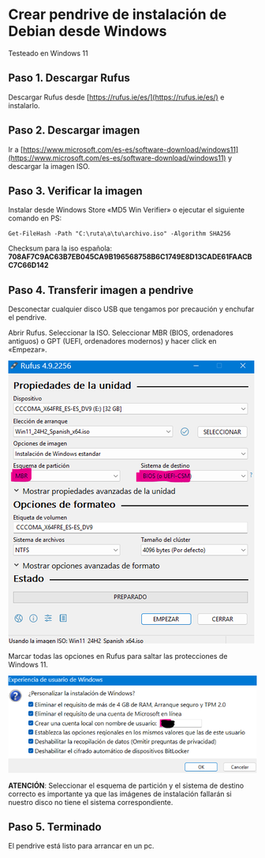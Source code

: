 # Crear pendrive de instalación de Debian desde Windows

Testeado en Windows 11

## Paso 1. Descargar Rufus

Descargar Rufus desde [https://rufus.ie/es/](https://rufus.ie/es/) e instalarlo.

## Paso 2. Descargar imagen

Ir a [https://www.microsoft.com/es-es/software-download/windows11](https://www.microsoft.com/es-es/software-download/windows11) y descargar la imagen ISO.

## Paso 3. Verificar la imagen

Instalar desde Windows Store «MD5 Win Verifier» o ejecutar el siguiente comando en PS:

```
Get-FileHash -Path "C:\ruta\a\tu\archivo.iso" -Algorithm SHA256
```

Checksum para la iso española: **708AF7C9AC63B7EB045CA9B196568758B6C1749E8D13CADE61FAACBC7C66D142**


## Paso 4. Transferir imagen a pendrive

Desconectar cualquier disco USB que tengamos por precaución y enchufar el pendrive.

Abrir Rufus. Seleccionar la ISO. Seleccionar MBR (BIOS, ordenadores antiguos) o GPT (UEFI, ordenadores modernos) y hacer click en «Empezar».

![Image](img/4.png)

Marcar todas las opciones en Rufus para saltar las protecciones de Windows 11.

![Image](img/5.png)

**ATENCIÓN**: Seleccionar el esquema de partición y el sistema de destino correcto es importante ya que las imágenes de instalación fallarán si nuestro disco no tiene el sistema correspondiente.

## Paso 5. Terminado

El pendrive está listo para arrancar en un pc.
